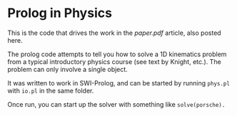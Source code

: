 # Prolog in Physics

This is the code that drives the work in the *paper.pdf* article, also posted here.

The prolog code attempts to tell you how to solve a 1D
kinematics problem from a typical introductory physics
course (see text by Knight, etc.).  The problem can only
involve a single object.

It was written to work in SWI-Prolog, and can be started
by running `phys.pl` with `io.pl` in the same folder.

Once run, you can start up the solver with something like `solve(porsche).` 
